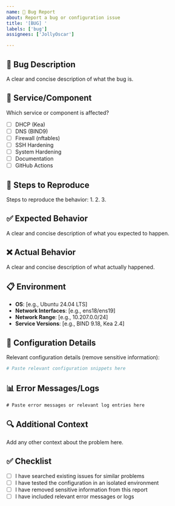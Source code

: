 ```yaml
---
name: 🐛 Bug Report
about: Report a bug or configuration issue
title: '[BUG] '
labels: ['bug']
assignees: ['JollyOscar']

---
```


## 🐛 Bug Description
A clear and concise description of what the bug is.

## 🔧 Service/Component
Which service or component is affected?
- [ ] DHCP (Kea)
- [ ] DNS (BIND9)
- [ ] Firewall (nftables)
- [ ] SSH Hardening
- [ ] System Hardening
- [ ] Documentation
- [ ] GitHub Actions

## 🔄 Steps to Reproduce
Steps to reproduce the behavior:
1. 
2. 
3. 

## ✅ Expected Behavior
A clear and concise description of what you expected to happen.

## ❌ Actual Behavior
A clear and concise description of what actually happened.

## 📋 Environment
- **OS**: [e.g., Ubuntu 24.04 LTS]
- **Network Interfaces**: [e.g., ens18/ens19]
- **Network Range**: [e.g., 10.207.0.0/24]
- **Service Versions**: [e.g., BIND 9.18, Kea 2.4]

## 📝 Configuration Details
Relevant configuration details (remove sensitive information):
```yaml
# Paste relevant configuration snippets here
```

## 📊 Error Messages/Logs
```
# Paste error messages or relevant log entries here
```

## 🔍 Additional Context
Add any other context about the problem here.

## ✅ Checklist
- [ ] I have searched existing issues for similar problems
- [ ] I have tested the configuration in an isolated environment
- [ ] I have removed sensitive information from this report
- [ ] I have included relevant error messages or logs